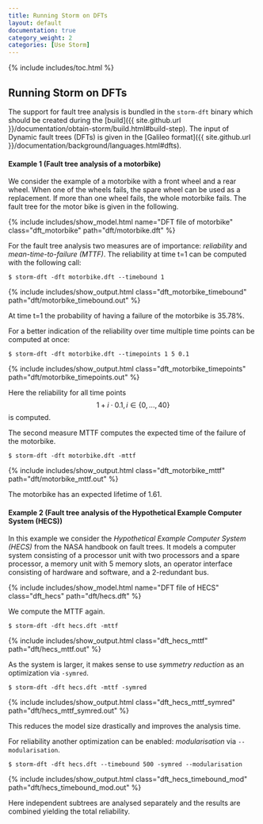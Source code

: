 ```yaml
---
title: Running Storm on DFTs
layout: default
documentation: true
category_weight: 2
categories: [Use Storm]
---
```


{% include includes/toc.html %}


## Running Storm on DFTs

The support for fault tree analysis is bundled in the `storm-dft` binary which should be created during the [build]({{ site.github.url }}/documentation/obtain-storm/build.html#build-step). The input of Dynamic fault trees (DFTs) is given in the [Galileo format]({{ site.github.url }}/documentation/background/languages.html#dfts).

#### Example 1 (Fault tree analysis of a motorbike)

We consider the example of a motorbike with a front wheel and a rear wheel. When one of the wheels fails, the spare wheel can be used as a replacement. If more than one wheel fails, the whole motorbike fails. The fault tree for the motor bike is given in the following.

{% include includes/show_model.html name="DFT file of motorbike" class="dft_motorbike" path="dft/motorbike.dft" %}

For the fault tree analysis two measures are of importance: *reliability* and *mean-time-to-failure (MTTF)*. The reliability at time t=1 can be computed with the following call:

```console
$ storm-dft -dft motorbike.dft --timebound 1
```

{% include includes/show_output.html class="dft_motorbike_timebound" path="dft/motorbike_timebound.out" %}

At time t=1 the probability of having a failure of the motorbike is 35.78%.

For a better indication of the reliability over time multiple time points can be computed at once:
```console
$ storm-dft -dft motorbike.dft --timepoints 1 5 0.1
```

{% include includes/show_output.html class="dft_motorbike_timepoints" path="dft/motorbike_timepoints.out" %}

Here the reliability for all time points $$1+i\cdot0.1, i \in \{0, ..., 40\}$$ is computed.

The second measure MTTF computes the expected time of the failure of the motorbike.

```console
$ storm-dft -dft motorbike.dft -mttf
```

{% include includes/show_output.html class="dft_motorbike_mttf" path="dft/motorbike_mttf.out" %}

The motorbike has an expected lifetime of 1.61.

#### Example 2 (Fault tree analysis of the Hypothetical Example Computer System (HECS))

In this example we consider the *Hypothetical Example Computer System (HECS)* from the NASA handbook on fault trees. It models a computer system consisting of a processor unit with two processors and a spare processor, a memory unit with 5 memory slots, an operator interface consisting of hardware and software, and a 2-redundant bus.

{% include includes/show_model.html name="DFT file of HECS" class="dft_hecs" path="dft/hecs.dft" %}

We compute the MTTF again.

```console
$ storm-dft -dft hecs.dft -mttf
```

{% include includes/show_output.html class="dft_hecs_mttf" path="dft/hecs_mttf.out" %}

As the system is larger, it makes sense to use *symmetry reduction* as an optimization via `-symred`.

```console
$ storm-dft -dft hecs.dft -mttf -symred
```

{% include includes/show_output.html class="dft_hecs_mttf_symred" path="dft/hecs_mttf_symred.out" %}

This reduces the model size drastically and improves the analysis time.

For reliability another optimization can be enabled: *modularisation* via `--modularisation`.

```console
$ storm-dft -dft hecs.dft --timebound 500 -symred --modularisation
```

{% include includes/show_output.html class="dft_hecs_timebound_mod" path="dft/hecs_timebound_mod.out" %}

Here independent subtrees are analysed separately and the results are combined yielding the total reliability.
